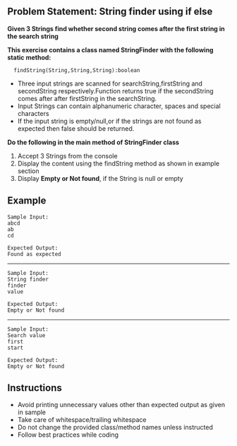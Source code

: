 ## Problem Statement: String finder using if else ##

**Given 3 Strings find whether second string comes after the first string in the search string**

**This exercise contains a class named StringFinder with the following static method:**

      findString(String,String,String):boolean  
  
- Three input strings are scanned for searchString,firstString and secondString respectively.Function returns true if the secondString comes after after firstString in the searchString. 
- Input Strings can contain alphanumeric character, spaces and special characters
- If the input string is empty/null,or if the strings are not found as expected then false should be returned.

**Do the following in the main method of StringFinder class**

1. Accept 3 Strings from the console
2. Display the content using the findString method as shown in example section
3. Display **Empty or Not found**, if the String is null or empty 

## Example
    Sample Input:
    abcd
    ab
    cd 
    
    Expected Output:
    Found as expected
--------------------------------------------------------
    Sample Input:
    String finder
    finder
    value  
    
    Expected Output:
    Empty or Not found
--------------------------------------------------------
    Sample Input:
    Search value
    first
    start
    
    Expected Output:
    Empty or Not found

## Instructions
- Avoid printing unnecessary values other than expected output as given in sample
- Take care of whitespace/trailing whitespace
- Do not change the provided class/method names unless instructed
- Follow best practices while coding
